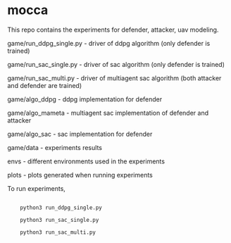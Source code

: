 # mocca

This repo contains the experiments for defender, attacker, uav modeling.

game/run_ddpg_single.py - driver of ddpg algorithm (only defender is trained)

game/run_sac_single.py - driver of sac algorithm (only defender is trained)

game/run_sac_multi.py - driver of multiagent sac algorithm (both attacker and defender are trained)

game/algo_ddpg - ddpg implementation for defender

game/algo_mameta  - multiagent sac implementation of defender and attacker

game/algo_sac - sac implementation for defender

game/data - experiments results

envs - different environments used in the experiments

plots - plots generated when running experiments

To run experiments, 

<code>
    python3 run_ddpg_single.py
</code>

<code>
    python3 run_sac_single.py
</code>

<code>
    python3 run_sac_multi.py
</code>